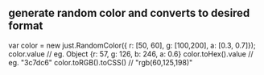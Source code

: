 generate random color and converts to desired format
----------------------------------------------------

 var color = new just.RandomColor({ r: [50, 60], g: [100,200], a: [0.3, 0.7]}); 
 color.value // eg. Object {r: 57, g: 126, b: 246, a: 0.6} 
 color.toHex().value // eg. "3c7dc6" 
 color.toRGB().toCSS() // "rgb(60,125,198)" 